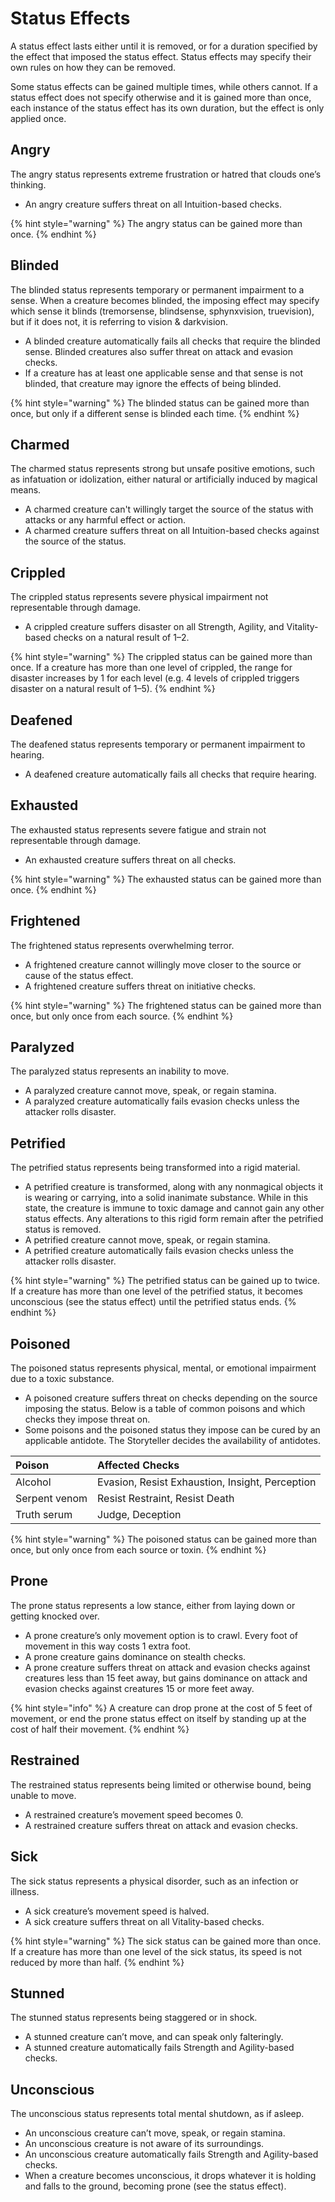 # Status Effects

A status effect lasts either until it is removed, or for a duration specified by the effect that imposed the status effect. Status effects may specify their own rules on how they can be removed.

Some status effects can be gained multiple times, while others cannot. If a status effect does not specify otherwise and it is gained more than once, each instance of the status effect has its own duration, but the effect is only applied once.

## Angry

The angry status represents extreme frustration or hatred that clouds one’s thinking.

* An angry creature suffers threat on all Intuition-based checks.

{% hint style="warning" %}
The angry status can be gained more than once.
{% endhint %}

## Blinded

The blinded status represents temporary or permanent impairment to a sense. When a creature becomes blinded, the imposing effect may specify which sense it blinds \(tremorsense, blindsense, sphynxvision, truevision\), but if it does not, it is referring to vision & darkvision.

* A blinded creature automatically fails all checks that require the blinded sense. Blinded creatures also suffer threat on attack and evasion checks.
* If a creature has at least one applicable sense and that sense is not blinded, that creature may ignore the effects of being blinded.

{% hint style="warning" %}
The blinded status can be gained more than once, but only if a different sense is blinded each time.
{% endhint %}

## Charmed

The charmed status represents strong but unsafe positive emotions, such as infatuation or idolization, either natural or artificially induced by magical means.

* A charmed creature can't willingly target the source of the status with attacks or any harmful effect or action.
* A charmed creature suffers threat on all Intuition-based checks against the source of the status.

## Crippled

The crippled status represents severe physical impairment not representable through damage.

* A crippled creature suffers disaster on all Strength, Agility, and Vitality-based checks on a natural result of 1–2.

{% hint style="warning" %}
The crippled status can be gained more than once. If a creature has more than one level of crippled, the range for disaster increases by 1 for each level \(e.g. 4 levels of crippled triggers disaster on a natural result of 1–5\).
{% endhint %}

## Deafened

The deafened status represents temporary or permanent impairment to hearing.

* A deafened creature automatically fails all checks that require hearing.

## Exhausted

The exhausted status represents severe fatigue and strain not representable through damage.

* An exhausted creature suffers threat on all checks.

{% hint style="warning" %}
The exhausted status can be gained more than once.
{% endhint %}

## Frightened

The frightened status represents overwhelming terror.

* A frightened creature cannot willingly move closer to the source or cause of the status effect.
* A frightened creature suffers threat on initiative checks.

{% hint style="warning" %}
The frightened status can be gained more than once, but only once from each source.
{% endhint %}

## Paralyzed

The paralyzed status represents an inability to move.

* A paralyzed creature cannot move, speak, or regain stamina.
* A paralyzed creature automatically fails evasion checks unless the attacker rolls disaster.

## Petrified

The petrified status represents being transformed into a rigid material.

* A petrified creature is transformed, along with any nonmagical objects it is wearing or carrying, into a solid inanimate substance. While in this state, the creature is immune to toxic damage and cannot gain any other status effects. Any alterations to this rigid form remain after the petrified status is removed.
* A petrified creature cannot move, speak, or regain stamina.
* A petrified creature automatically fails evasion checks unless the attacker rolls disaster.

{% hint style="warning" %}
The petrified status can be gained up to twice. If a creature has more than one level of the petrified status, it becomes unconscious \(see the status effect\) until the petrified status ends.
{% endhint %}

## Poisoned

The poisoned status represents physical, mental, or emotional impairment due to a toxic substance.

* A poisoned creature suffers threat on checks depending on the source imposing the status. Below is a table of common poisons and which checks they impose threat on.
* Some poisons and the poisoned status they impose can be cured by an applicable antidote. The Storyteller decides the availability of antidotes.

| Poison | Affected Checks |
| :--- | :--- |
| Alcohol | Evasion, Resist Exhaustion, Insight, Perception |
| Serpent venom | Resist Restraint, Resist Death |
| Truth serum | Judge, Deception |

{% hint style="warning" %}
The poisoned status can be gained more than once, but only once from each source or toxin.
{% endhint %}

## Prone

The prone status represents a low stance, either from laying down or getting knocked over.

* A prone creature’s only movement option is to crawl. Every foot of movement in this way costs 1 extra foot.
* A prone creature gains dominance on stealth checks.
* A prone creature suffers threat on attack and evasion checks against creatures less than 15 feet away, but gains dominance on attack and evasion checks against creatures 15 or more feet away.

{% hint style="info" %}
A creature can drop prone at the cost of 5 feet of movement, or end the prone status effect on itself by standing up at the cost of half their movement.
{% endhint %}

## Restrained

The restrained status represents being limited or otherwise bound, being unable to move.

* A restrained creature’s movement speed becomes 0.
* A restrained creature suffers threat on attack and evasion checks.

## Sick

The sick status represents a physical disorder, such as an infection or illness.

* A sick creature’s movement speed is halved.
* A sick creature suffers threat on all Vitality-based checks.

{% hint style="warning" %}
The sick status can be gained more than once. If a creature has more than one level of the sick status, its speed is not reduced by more than half.
{% endhint %}

## Stunned

The stunned status represents being staggered or in shock.

* A stunned creature can’t move, and can speak only falteringly.
* A stunned creature automatically fails Strength and Agility-based checks.

## Unconscious

The unconscious status represents total mental shutdown, as if asleep.

* An unconscious creature can’t move, speak, or regain stamina.
* An unconscious creature is not aware of its surroundings.
* An unconscious creature automatically fails Strength and Agility-based checks.
* When a creature becomes unconscious, it drops whatever it is holding and falls to the ground, becoming prone \(see the status effect\).

